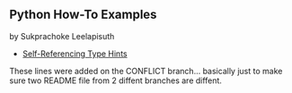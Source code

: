 ## Python How-To Examples

by Sukprachoke Leelapisuth

* [Self-Referencing Type Hints](self-referencing-hints.md)

These lines were added on the CONFLICT branch...
basically just to make sure two README file from 2 diffent branches are diffent.
